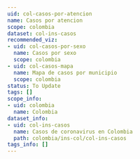 ```yaml
---
uid: col-casos-por-atencion
name: Casos por atencion
scope: colombia
dataset: col-ins-casos
recommended_viz:
- uid: col-casos-por-sexo
  name: Casos por sexo
  scope: colombia
- uid: col-casos-mapa
  name: Mapa de casos por municipio
  scope: colombia
status: To Update
tags: []
scope_info:
- uid: colombia
  name: Colombia
dataset_info:
- uid: col-ins-casos
  name: Casos de coronavirus en Colombia
  path: colombia/ins-col/col-ins-casos
tags_info: []
---
```


